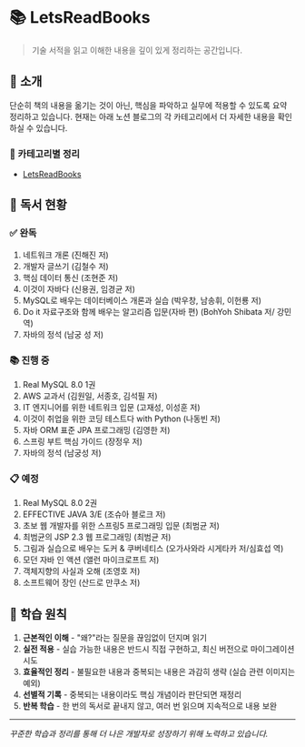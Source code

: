 # 📚 LetsReadBooks

> 기술 서적을 읽고 이해한 내용을 깊이 있게 정리하는 공간입니다.

## 📌 소개
단순히 책의 내용을 옮기는 것이 아닌, 핵심을 파악하고 실무에 적용할 수 있도록 요약 정리하고 있습니다. 
현재는 아래 노션 블로그의 각 카테고리에서 더 자세한 내용을 확인하실 수 있습니다.

### 🔗 카테고리별 정리
- [LetsReadBooks](https://yuchan-log.notion.site/Study-Growth-20ec47d14c09493b9bef7062a93b1099?pvs=4)

## 📖 독서 현황

### ✅ 완독
1. 네트워크 개론 (진해진 저)
2. 개발자 글쓰기 (김철수 저)
3. 핵심 데이터 통신 (조현준 저)
4. 이것이 자바다 (신용권, 임경균 저)
5. MySQL로 배우는 데이터베이스 개론과 실습 (박우창, 남송휘, 이헌룡 저)
6. Do it 자료구조와 함께 배우는 알고리즘 입문(자바 편) (BohYoh Shibata 저/ 강민 역)
7. 자바의 정석 (남궁 성 저)

### 📚 진행 중
1. Real MySQL 8.0 1권
2. AWS 교과서 (김원일, 서종호, 김석필 저)
3. IT 엔지니어를 위한 네트워크 입문 (고재성, 이성훈 저)
4. 이것이 취업을 위한 코딩 테스트다 with Python (나동빈 저)
5. 자바 ORM 표준 JPA 프로그래밍 (김영한 저)
6. 스프링 부트 핵심 가이드 (장정우 저)
7. 자바의 정석 (남궁성 저)

### 📋 예정
1. Real MySQL 8.0 2권
2. EFFECTIVE JAVA 3/E (조슈아 블로크 저)
3. 초보 웹 개발자를 위한 스프링5 프로그래밍 입문 (최범균 저)
4. 최범균의 JSP 2.3 웹 프로그래밍 (최범균 저)
5. 그림과 실습으로 배우는 도커 & 쿠버네티스 (오가사와라 시게타카 저/심효섭 역)
6. 모던 자바 인 액션 (앨런 마이크로프트 저)
7. 객체지향의 사실과 오해 (조영호 저)
8. 소프트웨어 장인 (산드로 만쿠소 저)

## 📝 학습 원칙
1. **근본적인 이해** - "왜?"라는 질문을 끊임없이 던지며 읽기
2. **실전 적용** - 실습 가능한 내용은 반드시 직접 구현하고, 최신 버전으로 마이그레이션 시도
3. **효율적인 정리** - 불필요한 내용과 중복되는 내용은 과감히 생략 (실습 관련 이미지는 예외)
4. **선별적 기록** - 중복되는 내용이라도 핵심 개념이라 판단되면 재정리
5. **반복 학습** - 한 번의 독서로 끝내지 않고, 여러 번 읽으며 지속적으로 내용 보완

---
*꾸준한 학습과 정리를 통해 더 나은 개발자로 성장하기 위해 노력하고 있습니다.*
